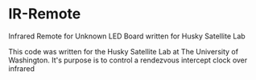 # IR-Remote
Infrared Remote for Unknown LED Board written for Husky Satellite Lab

  This code was written for the Husky Satellite Lab at The University of Washington.
  It's purpose is to control a rendezvous intercept clock over infrared
